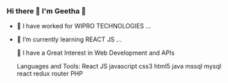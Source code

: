 ### Hi there 👋 I'm Geetha 👨



- 🔭 I have worked for WIPRO TECHNOLOGIES ...
- 🌱 I’m currently learning REACT JS ...

  👀 I have a Great Interest in Web Development and APIs

  Languages and Tools:
React JS javascript css3  html5 java  mssql mysql  react redux router PHP
